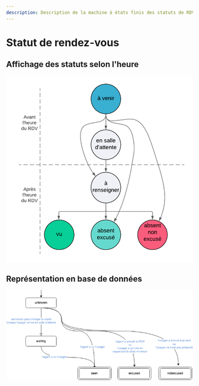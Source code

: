 ```yaml
---
description: Description de la machine à états finis des statuts de RDVs
---
```


# Statut de rendez-vous

## Affichage des statuts selon l'heure

![Machine &#xE0; &#xE9;tats finis comme vue dans l&apos;interface](../.gitbook/assets/rdv-status-state-diagram.png)

## Représentation en base de données

![Machine &#xE0; &#xE9;tats des statuts de RDV](../.gitbook/assets/status-rdv.png)



